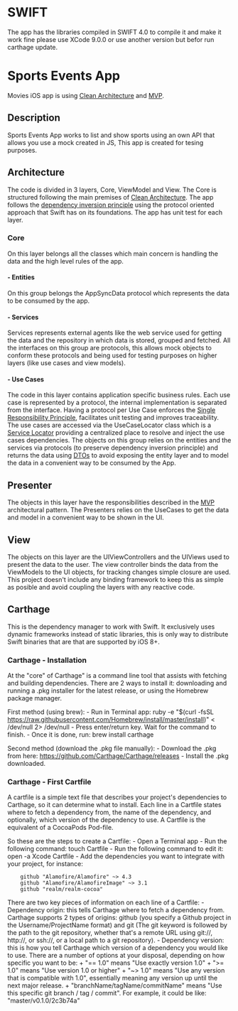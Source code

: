 # SWIFT
The app has the libraries compiled in SWIFT 4.0 to compile it and make it work fine please use XCode 9.0.0 or use another version but befor run carthage update.

# Sports Events App
Movies  iOS app is using [Clean Architecture](https://8thlight.com/blog/uncle-bob/2012/08/13/the-clean-architecture.html) and [MVP](https://en.wikipedia.org/wiki/Model%E2%80%93view%E2%80%93presenter).

## Description
Sports Events App works to list and show sports using an own API that allows you use a mock created in JS, This app is created for tesing purposes.

## Architecture
The code is divided in 3 layers, Core, ViewModel and View. The Core is structured following the main premises of [Clean Architecture](https://github.com/mp911de/CleanArchitecture "Clean Architecture"). The app follows the [dependency inversion principle](https://en.wikipedia.org/wiki/Dependency_inversion_principle) using the protocol oriented approach that Swift has on its foundations. The app has unit test for each layer.

### Core
On this layer belongs all the classes which main concern is handling the data and the high level rules of the app.

#### - Entities
On this group belongs the AppSyncData protocol which represents the data to be consumed by the app. 

#### - Services
Services represents external agents like the web service used for getting the data and the repository in which data is stored, grouped and fetched. All the interfaces on this group are protocols, this allows mock objects to conform these protocols and being used for testing purposes on higher layers (like use cases and view models).

#### - Use Cases
The code in this layer contains application specific business rules. Each use case is represented by a protocol, the internal implementation is separated from the interface. Having a protocol per Use Case enforces the [Single Responsibility Principle](https://en.wikipedia.org/wiki/Single_responsibility_principle), facilitates unit testing and improves traceability. The use cases are accessed via the UseCaseLocator class which is a [Service Locator](https://en.wikipedia.org/wiki/Service_locator_pattern) providing a centralized place to resolve and inject the use cases dependencies. The objects on this group relies on the entities and the services via protocols (to preserve dependency inversion principle) and returns the data using [DTOs](https://en.wikipedia.org/wiki/Data_transfer_object) to avoid exposing the entity layer and to model the data in a convenient way to be consumed by the App.

## Presenter
The objects in this layer have the responsibilities described in the [MVP](https://en.wikipedia.org/wiki/Model%E2%80%93view%E2%80%93presenter) architectural pattern. The Presenters relies on the UseCases to get the data and model in a convenient way to be shown in the UI.

## View

The objects on this layer are the UIViewControllers and the UIViews used to present the data to the user. The view controller binds the data from the ViewModels to the UI objects, for tracking changes simple closure are used. This project doesn't include any binding framework to keep this as simple as posible and avoid coupling the layers with any reactive code.


## Carthage
This is the dependency manager to work with Swift. It exclusively uses dynamic frameworks instead of static libraries, this is only way to distribute Swift binaries that are that are supported by iOS 8+.

### Carthage - Installation
At the "core" of Carthage" is a command line tool that assists with fetching and building dependencies.
There are 2 ways to install it: downloading and running a .pkg installer for the latest release, or using the Homebrew package manager.

First method (using brew):
    - Run in Terminal app: ruby -e "$(curl -fsSL https://raw.githubusercontent.com/Homebrew/install/master/install)" < /dev/null 2> /dev/null
    - Press enter/return key. Wait for the command to finish.
    - Once it is done, run: brew install carthage

Second method (download the .pkg file manually):
    - Download the .pkg from here: https://github.com/Carthage/Carthage/releases
    - Install the .pkg downloaded.

### Carthage - First Cartfile
A cartfile is a simple text file that describes your project's dependencies to Carthage, so it can determine what to install. Each line in a Cartfile states where to fetch a dependency from, the name of the dependency, and optionally, which version of the dependency to use. A Cartfile is the equivalent of a CocoaPods Pod-file.

So these are the steps to create a Cartfile:
    - Open a Terminal app
    - Run the following command: touch Cartfile
    - Run the following command to edit it: open -a Xcode Cartfile
    - Add the dependencies you want to integrate with your project, for instance:
    
        github "Alamofire/Alamofire" ~> 4.3
        github "Alamofire/AlamofireImage" ~> 3.1
        github "realm/realm-cocoa"

There are two key pieces of information on each line of a Cartfile:
    - Dependency origin: this tells Carthage where to fetch a dependency from. Carthage supports 2 types of origins: github (you specify a Github project in the Username/ProjectName format) and git (The git keyword is followed by the path to the git repository, whether that's a remote URL using git://, http://, or ssh://, or a local path to a git repository).
    - Dependency version: this is how you tell Carthage which version of a dependency you would like to use. There are a number of options at your disposal, depending on how specific you want to be:
        + "== 1.0" means "Use exactly version 1.0"
        + ">= 1.0" means "Use version 1.0 or higher"
        + "~> 1.0" means "Use any version that is compatible with 1.0", essentially meaning any version up until the next major release.
        + "branchName/tagName/commitName" means "Use this specific git branch / tag / commit". For example, it could be like: "master/v0.1.0/2c3b74a"
